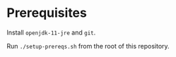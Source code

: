 # Prerequisites

Install `openjdk-11-jre` and `git`.

Run `./setup-prereqs.sh` from the root of this repository.
